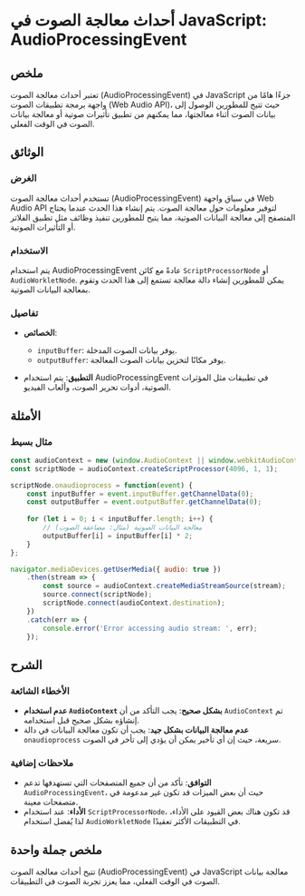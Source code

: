 <!--
Meta Description: # أحداث معالجة الصوت في JavaScript: AudioProcessingEvent ## ملخص تعتبر أحداث معالجة الصوت (AudioProcessingEvent) في JavaScript جزءًا هامًا من واجهة بر...
Meta Keywords: الصوت, معالجة, audioprocessingevent, audiocontext, بيانات
-->

# أحداث معالجة الصوت في JavaScript: AudioProcessingEvent

## ملخص
تعتبر أحداث معالجة الصوت (AudioProcessingEvent) في JavaScript جزءًا هامًا من واجهة برمجة تطبيقات الصوت (Web Audio API)، حيث تتيح للمطورين الوصول إلى بيانات الصوت أثناء معالجتها، مما يمكنهم من تطبيق تأثيرات صوتية أو معالجة بيانات الصوت في الوقت الفعلي.

## الوثائق
### الغرض
تستخدم أحداث معالجة الصوت (AudioProcessingEvent) في سياق واجهة Web Audio API لتوفير معلومات حول معالجة الصوت. يتم إنشاء هذا الحدث عندما يحتاج المتصفح إلى معالجة البيانات الصوتية، مما يتيح للمطورين تنفيذ وظائف مثل تطبيق الفلاتر أو التأثيرات الصوتية.

### الاستخدام
يتم استخدام AudioProcessingEvent عادةً مع كائن `ScriptProcessorNode` أو `AudioWorkletNode`. يمكن للمطورين إنشاء دالة معالجة تستمع إلى هذا الحدث وتقوم بمعالجة البيانات الصوتية.

### تفاصيل
- **الخصائص**:
  - `inputBuffer`: يوفر بيانات الصوت المدخلة.
  - `outputBuffer`: يوفر مكانًا لتخزين بيانات الصوت المعالجة.
  
- **التطبيق**:
  يتم استخدام AudioProcessingEvent في تطبيقات مثل المؤثرات الصوتية، أدوات تحرير الصوت، وألعاب الفيديو.

## الأمثلة
### مثال بسيط
```javascript
const audioContext = new (window.AudioContext || window.webkitAudioContext)();
const scriptNode = audioContext.createScriptProcessor(4096, 1, 1);

scriptNode.onaudioprocess = function(event) {
    const inputBuffer = event.inputBuffer.getChannelData(0);
    const outputBuffer = event.outputBuffer.getChannelData(0);
    
    for (let i = 0; i < inputBuffer.length; i++) {
        // معالجة البيانات الصوتية (مثال: مضاعفة الصوت)
        outputBuffer[i] = inputBuffer[i] * 2;
    }
};

navigator.mediaDevices.getUserMedia({ audio: true })
    .then(stream => {
        const source = audioContext.createMediaStreamSource(stream);
        source.connect(scriptNode);
        scriptNode.connect(audioContext.destination);
    })
    .catch(err => {
        console.error('Error accessing audio stream: ', err);
    });
```

## الشرح
### الأخطاء الشائعة
- **عدم استخدام `AudioContext` بشكل صحيح**: يجب التأكد من أن `AudioContext` تم إنشاؤه بشكل صحيح قبل استخدامه.
- **عدم معالجة البيانات بشكل جيد**: يجب أن تكون معالجة البيانات في دالة `onaudioprocess` سريعة، حيث إن أي تأخير يمكن أن يؤدي إلى تأخر في الصوت.

### ملاحظات إضافية
- **التوافق**: تأكد من أن جميع المتصفحات التي تستهدفها تدعم `AudioProcessingEvent`، حيث أن بعض الميزات قد تكون غير مدعومة في متصفحات معينة.
- **الأداء**: عند استخدام `ScriptProcessorNode`، قد تكون هناك بعض القيود على الأداء، لذا يُفضل استخدام `AudioWorkletNode` في التطبيقات الأكثر تعقيدًا.

## ملخص جملة واحدة
تتيح أحداث معالجة الصوت (AudioProcessingEvent) في JavaScript معالجة بيانات الصوت في الوقت الفعلي، مما يعزز تجربة الصوت في التطبيقات.